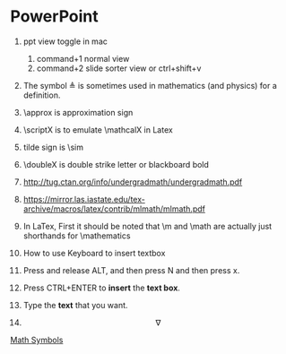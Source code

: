 # PowerPoint

1. ppt view toggle in mac
   1. command+1 normal view
   2. command+2 slide sorter view or ctrl+shift+v

1. The symbol ≜ is sometimes used in mathematics (and physics) for a definition.
2. \approx is approximation sign
3. \scriptX is to emulate \mathcalX in Latex
4. tilde sign is \sim
5. \doubleX is double strike letter or blackboard bold
6. http://tug.ctan.org/info/undergradmath/undergradmath.pdf
7. https://mirror.las.iastate.edu/tex-archive/macros/latex/contrib/mlmath/mlmath.pdf

8. In LaTex, First it should be noted that \m and \math are actually just shorthands for \mathematics

9. How to use Keyboard to insert textbox

10. Press and release ALT, and then press N and then press x.

11. Press CTRL+ENTER to **insert** the **text box**.

12. Type the **text** that you want.

13. 
    $$
    \nabla
    $$
    

[Math Symbols](mlmath.pdf)
